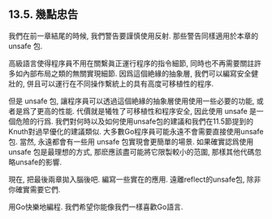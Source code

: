 ## 13.5. 幾點忠告

我們在前一章結尾的時候, 我們警告要謹慎使用反射. 那些警告同樣適用於本章的 unsafe 包.

高級語言使得程序員不用在關繫眞正運行程序的指令細節, 同時也不再需要關註許多如內部布局之類的無關實現細節. 因爲這個絶緣的抽象層, 我們可以編寫安全健壯的, 併且可以運行在不同操作繫統上的具有高度可移植性的程序.

但是 unsafe 包, 讓程序員可以透過這個絶緣的抽象層使用使用一些必要的功能, 或者是爲了更高的性能. 代價就是犧牲了可移植性和程序安全, 因此使用 unsafe 是一個危險的行爲. 我們對何時以及如何使用unsafe包的建議和我們在11.5節提到的Knuth對過早優化的建議類似. 大多數Go程序員可能永遠不會需要直接使用unsafe包. 當然, 永遠都會有一些用 unsafe 包實現會更簡單的場景. 如果確實認爲使用 unsafe 包是最理想的方式, 那麽應該盡可能將它限製較小的范圍, 那樣其他代碼忽略unsafe的影響.

現在, 把最後兩章拋入腦後吧. 編寫一些實在的應用. 遠離reflect的unsafe包, 除非你確實需要它們.

用Go快樂地編程. 我們希望你能像我們一樣喜歡Go語言.
